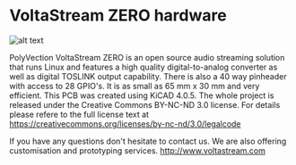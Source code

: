 # VoltaStream ZERO hardware 


![alt text](https://voltastream.com/wp-content/uploads/2017/08/vs0-kicad.png "VoltaStream ZERO")


PolyVection VoltaStream ZERO is an open source audio streaming solution that runs Linux and features a high quality digital-to-analog converter as well as digital TOSLINK output capability. There is also a 40 way pinheader with access to 28 GPIO's. It is as small as 65 mm x 30 mm and very efficient. This PCB was created using KiCAD 4.0.5.
The whole project is released under the Creative Commons BY-NC-ND 3.0 license. 
For details please refere to the full license text at https://creativecommons.org/licenses/by-nc-nd/3.0/legalcode

If you have any questions don't hesitate to contact us. We are also offering customisation and prototyping services. http://www.voltastream.com
